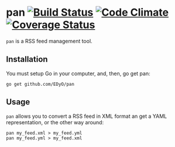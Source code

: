 # pan [![Build Status](https://travis-ci.org/EDyO/pan.svg)](https://travis-ci.org/EDyO/pan) [![Code Climate](https://codeclimate.com/github/EDyO/pan/badges/gpa.svg)](https://codeclimate.com/github/EDyO/pan) [![Coverage Status](https://coveralls.io/repos/github/EDyO/pan/badge.svg?branch=master)](https://coveralls.io/github/EDyO/pan?branch=master)

`pan` is a RSS feed management tool.

## Installation

You must setup Go in your computer, and, then, go get pan:

    go get github.com/EDyO/pan
    
## Usage

`pan` allows you to convert a RSS feed in XML format an get a YAML representation, or the other way around:

    pan my_feed.xml > my_feed.yml
    pan my_feed.yml > my_feed.xml
